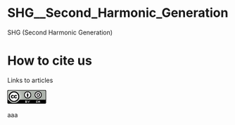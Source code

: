 # SHG__Second_Harmonic_Generation
SHG (Second Harmonic Generation)

# How to cite us
Links to articles    

![1_CCBYSA.png](Archive/images/1_CCBYSA.png)

aaa
